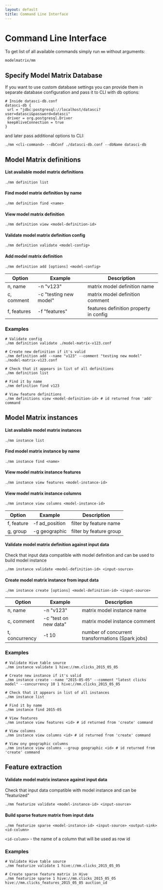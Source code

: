 ```yaml
---
layout: default
title: Command Line Interface
---
```


# <a name="command-line-interface">Command Line Interface</a>

To get list of all available commands simply run `mm` without arguments:

    modelmatrix/mm

## <a name="specify-database">Specify Model Matrix Database</a>
    
If you want to use custom database settings you can provide them in 
separate database configuration and pass it to CLI with db options:
    
    # Inside datasci-db.conf
    datasci-db {
     url = "jdbc:postgresql://localhost/datasci?user=datasci&password=datasci"
     driver = org.postgresql.Driver
     keepAliveConnection = true      
    }    
    
and later pass additional options to CLI:
    
    ./mm <cli-command> --dbConf ./datasci-db.conf --dbName datasci-db

## <a name="mmc-definition">Model Matrix definitions</a>

#### List available model matrix definitions

    ./mm definition list

#### Find model matrix definition by name

    ./mm definition find <name>
    
#### View model matrix definition

    ./mm definition view <model-definition-id>    
         
#### Validate model matrix definition config

    ./mm definition validate <model-config>
        
#### Add model matrix definition

    ./mm definition add [options] <model-config>
    
| Option      | Example                       | Description                            |
| ----------- | ----------------------------- | -------------------------------------- |
| n, name     | -n "v123"                     | matrix model definition name           |
| c, comment  | -c "testing new model"        | matrix model definition comment        |
| f, features | -f "features"                 | features definition property in config |
    
### Examples    

    # Validate config
    ./mm definition validate ./model-matrix-v123.conf
    
    # Create new definition if it's valid
    ./mm definition add --name "v123" --comment "testing new model" ./model-matrix-v123.conf
    
    # Check that it appears in list of all definitions
    ./mm definition list
    
    # Find it by name
    ./mm definition find v123
    
    # View feature definitions
    ./mm definitions view <model-definition-id> # id returned from 'add' command

## <a name="mmc-instance">Model Matrix instances</a>

#### List available model matrix instances

    ./mm instance list

#### Find model matrix instance by name

    ./mm instance find <name>
    
#### View model matrix instance features

    ./mm instance view features <model-instance-id>    
    
#### View model matrix instance columns
    
    ./mm instance view columns <model-instance-id>
    
| Option      | Example                       | Description                            |
| ----------- | ----------------------------- | -------------------------------------- |
| f, feature  | -f ad_position                | filter by feature name                 |
| g, group    | -g geographic                 | filter by feature group                |
    
         
#### Validate model matrix definition against input data

Check that input data compatible with model definition and can be used to build model instance

    ./mm instance validate <model-definition-id> <input-source>
        
#### Create model matrix instance from input data

    ./mm instance create [options] <model-definition-id> <input-source>
    
| Option         | Example                       | Description                                       |
| -------------- | ----------------------------- | --------------------------------------------------|
| n, name        | -n "v123"                     | matrix model instance name                        |
| c, comment     | -c "test on new data"         | matrix model instance comment                     |
| t, concurrency | -t 10                         | number of concurrent transformations (Spark jobs) |
    
### Examples    

    # Validate Hive table source
    ./mm instance validate 1 hive://mm.clicks_2015_05_05
    
    # Create new instance if it's valid
    ./mm instance create --name "2015-05-05" --comment "latest clicks model" --concurrency 10 1 hive://mm.clicks_2015_05_05
    
    # Check that it appears in list of all instances
    ./mm instance list
    
    # Find it by name
    ./mm instance find 2015-05
    
    # View features 
    ./mm instance view features <id> # id returned from 'create' command
    
    # View columns
    ./mm instance view columns <id> # id returned from 'create' command
    
    # View ony geographic columns
    ./mm instance view columns --group geographic <id> # id returned from 'create' command

## <a name="feature-extraction">Feature extraction</a>

#### Validate model matrix instance against input data

Check that input data compatible with model instance and can be "featurized"

    ./mm featurize validate <model-instance-id> <input-source>
        
#### Build sparse feature matrix from input data

    ./mm featurize sparse <model-instance-id> <input-source> <output-sink> <id-column>

`<id-column>` - the name of a column that will be used as row id
    
### Examples    

    # Validate Hive table source
    ./mm featurize validate 1 hive://mm.clicks_2015_05_05
    
    # Create sparse feature matrix in Hive
    ./mm featurize sparse 1 hive://mm.clicks_2015_05_05 hive://mm.clicks_features_2015_05_05 auction_id

